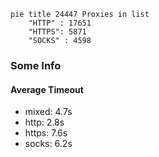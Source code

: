 
```mermaid
pie title 24447 Proxies in list
    "HTTP" : 17651
    "HTTPS": 5871
    "SOCKS" : 4598
```

### Some Info
#### Average Timeout

- mixed: 4.7s
- http: 2.8s
- https: 7.6s
- socks: 6.2s